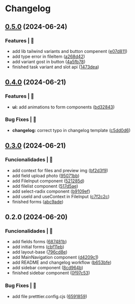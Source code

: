 # Changelog

## [0.5.0](https://github.com/alexsandroferreira/tailwind-next-form/compare/0.4.0...0.5.0) (2024-06-24)


### Features | 🏁

* add lib tailwind variants and button compenent ([e07d811](https://github.com/alexsandroferreira/tailwind-next-form/commit/e07d81115efd4bc4dd79176e5221f2ac42106099))
* add type error in fileItem ([a268d42](https://github.com/alexsandroferreira/tailwind-next-form/commit/a268d42a63ecd5dd03101decea46948efcca7ace))
* add variant gost in button ([4a5fb78](https://github.com/alexsandroferreira/tailwind-next-form/commit/4a5fb784a966563238fc25cfc6c66eddc909b6f3))
* finished task variant and slot api ([1473dea](https://github.com/alexsandroferreira/tailwind-next-form/commit/1473deaaf5e5dee6e1d01b1290598cb901ef0661))

## [0.4.0](https://github.com/alexsandroferreira/tailwind-next-form/compare/0.3.0...0.4.0) (2024-06-21)


### Features | 🏁

* **ui:** add animations to form components ([bd32843](https://github.com/alexsandroferreira/tailwind-next-form/commit/bd3284356606641d9688a34733e78874d145d0ff))


### Bug Fixes | 🚨

* **changelog:** correct typo in changelog template ([c5dd0d6](https://github.com/alexsandroferreira/tailwind-next-form/commit/c5dd0d6c59d4a44c22d4f537875ab7bba1a51236))

## [0.3.0](https://github.com/alexsandroferreira/tailwind-next-form/compare/0.2.0...0.3.0) (2024-06-21)


### Funcionalidades | 🏁

* add context for files and preview img ([bf2d3f9](https://github.com/alexsandroferreira/tailwind-next-form/commit/bf2d3f9064a7e6c4b48b281fd196d589de77aba8))
* add field upload photo ([95071bb](https://github.com/alexsandroferreira/tailwind-next-form/commit/95071bbb69981af7c1b0b9cafa1e8d880b0f1794))
* add FileInput component ([521285d](https://github.com/alexsandroferreira/tailwind-next-form/commit/521285da16333092291928315534a133403c31cf))
* add filelist component ([517d5ae](https://github.com/alexsandroferreira/tailwind-next-form/commit/517d5aefef297717795f8140417aca14ab3300a9))
* add select-radix component ([b9109ef](https://github.com/alexsandroferreira/tailwind-next-form/commit/b9109efa5e6dc71aa797acd5d23f3d193218b9e3))
* add useId and useContext in FileInput ([c7f2c2c](https://github.com/alexsandroferreira/tailwind-next-form/commit/c7f2c2ca2b1c724f01005653b3d8ff2f2b4ad5b8))
* finished forms ([abc9ade](https://github.com/alexsandroferreira/tailwind-next-form/commit/abc9adef385c83ba2475b566dedc79b8522fb07e))

## 0.2.0 (2024-06-20)


### Funcionalidades | 🏁

* add fields forms ([687481b](https://github.com/alexsandroferreira/tailwind-next-form/commit/687481b15eed22460ddbcd01b7361c1ccfc4a7da))
* add initial forms ([cbf11eb](https://github.com/alexsandroferreira/tailwind-next-form/commit/cbf11eb1d7de3a6b79963f1b0a77c61521587e04))
* add layout-base ([796cd8e](https://github.com/alexsandroferreira/tailwind-next-form/commit/796cd8e80bf8492ab435333393ce3a2967686ac1))
* add MainNavigation component ([d4209c1](https://github.com/alexsandroferreira/tailwind-next-form/commit/d4209c147784dda373f812c1a9e20da3ab16225e))
* add README and changelog workflow ([b653bfe](https://github.com/alexsandroferreira/tailwind-next-form/commit/b653bfeb9264eb4eee7bf562549a381a0fc53728))
* add sidebar component ([8cd964b](https://github.com/alexsandroferreira/tailwind-next-form/commit/8cd964b659e9d577e4e53aa1d56289de0128b2d7))
* finished sidebar component ([0f97c53](https://github.com/alexsandroferreira/tailwind-next-form/commit/0f97c537831dff0961ed2c71307bca02c01f7f47))


### Bug Fixes | 🚨

* add file pretttier.config.cjs ([6591859](https://github.com/alexsandroferreira/tailwind-next-form/commit/65918595a570930bb23b55f37c3d6fd6271fc76b))
